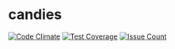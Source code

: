 # candies

[![Code Climate](https://codeclimate.com/github/sprazzeus/candies/badges/gpa.svg)](https://codeclimate.com/github/sprazzeus/candies)
[![Test Coverage](https://codeclimate.com/github/sprazzeus/candies/badges/coverage.svg)](https://codeclimate.com/github/sprazzeus/candies/coverage)
[![Issue Count](https://codeclimate.com/github/sprazzeus/candies/badges/issue_count.svg)](https://codeclimate.com/github/sprazzeus/candies)
